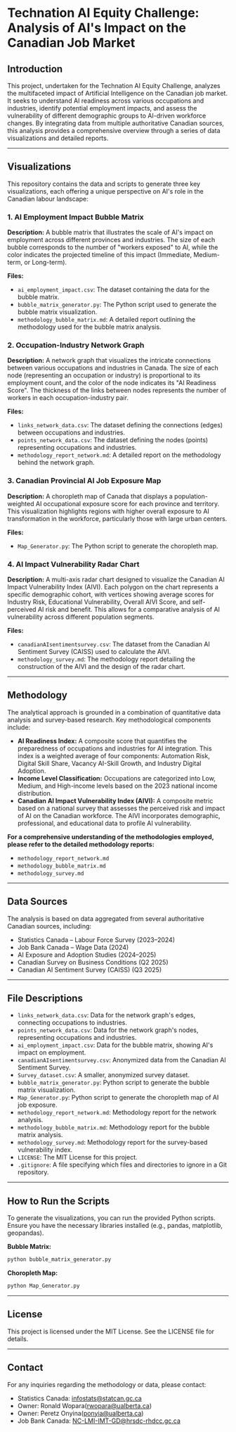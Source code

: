 # Technation AI Equity Challenge: Analysis of AI's Impact on the Canadian Job Market

## Introduction

This project, undertaken for the Technation AI Equity Challenge, analyzes the multifaceted impact of Artificial Intelligence on the Canadian job market. It seeks to understand AI readiness across various occupations and industries, identify potential employment impacts, and assess the vulnerability of different demographic groups to AI-driven workforce changes. By integrating data from multiple authoritative Canadian sources, this analysis provides a comprehensive overview through a series of data visualizations and detailed reports.

---

## Visualizations

This repository contains the data and scripts to generate three key visualizations, each offering a unique perspective on AI's role in the Canadian labour landscape:

### 1. AI Employment Impact Bubble Matrix

**Description:** A bubble matrix that illustrates the scale of AI's impact on employment across different provinces and industries. The size of each bubble corresponds to the number of "workers exposed" to AI, while the color indicates the projected timeline of this impact (Immediate, Medium-term, or Long-term).

**Files:**

* `ai_employment_impact.csv`: The dataset containing the data for the bubble matrix.
* `bubble_matrix_generator.py`: The Python script used to generate the bubble matrix visualization.
* `methodology_bubble_matrix.md`: A detailed report outlining the methodology used for the bubble matrix analysis.

### 2. Occupation-Industry Network Graph

**Description:** A network graph that visualizes the intricate connections between various occupations and industries in Canada. The size of each node (representing an occupation or industry) is proportional to its employment count, and the color of the node indicates its "AI Readiness Score". The thickness of the links between nodes represents the number of workers in each occupation-industry pair.

**Files:**

* `links_network_data.csv`: The dataset defining the connections (edges) between occupations and industries.
* `points_network_data.csv`: The dataset defining the nodes (points) representing occupations and industries.
* `methodology_report_network.md`: A detailed report on the methodology behind the network graph.

### 3. Canadian Provincial AI Job Exposure Map

**Description:** A choropleth map of Canada that displays a population-weighted AI occupational exposure score for each province and territory. This visualization highlights regions with higher overall exposure to AI transformation in the workforce, particularly those with large urban centers.

**Files:**

* `Map_Generator.py`: The Python script to generate the choropleth map.

### 4. AI Impact Vulnerability Radar Chart

**Description:** A multi-axis radar chart designed to visualize the Canadian AI Impact Vulnerability Index (AIVI). Each polygon on the chart represents a specific demographic cohort, with vertices showing average scores for Industry Risk, Educational Vulnerability, Overall AIVI Score, and self-perceived AI risk and benefit. This allows for a comparative analysis of AI vulnerability across different population segments.

**Files:**

* `canadianAIsentimentsurvey.csv`: The dataset from the Canadian AI Sentiment Survey (CAISS) used to calculate the AIVI.
* `methodology_survey.md`: The methodology report detailing the construction of the AIVI and the design of the radar chart.

---

## Methodology

The analytical approach is grounded in a combination of quantitative data analysis and survey-based research. Key methodological components include:

* **AI Readiness Index:** A composite score that quantifies the preparedness of occupations and industries for AI integration. This index is a weighted average of four components: Automation Risk, Digital Skill Share, Vacancy AI-Skill Growth, and Industry Digital Adoption.
* **Income Level Classification:** Occupations are categorized into Low, Medium, and High-income levels based on the 2023 national income distribution.
* **Canadian AI Impact Vulnerability Index (AIVI):** A composite metric based on a national survey that assesses the perceived risk and impact of AI on the Canadian workforce. The AIVI incorporates demographic, professional, and educational data to profile AI vulnerability.

**For a comprehensive understanding of the methodologies employed, please refer to the detailed methodology reports:**

* `methodology_report_network.md`
* `methodology_bubble_matrix.md`
* `methodology_survey.md`

---

## Data Sources

The analysis is based on data aggregated from several authoritative Canadian sources, including:

* Statistics Canada – Labour Force Survey (2023–2024)
* Job Bank Canada – Wage Data (2024)
* AI Exposure and Adoption Studies (2024–2025)
* Canadian Survey on Business Conditions (Q2 2025)
* Canadian AI Sentiment Survey (CAISS) (Q3 2025)

---

## File Descriptions

* `links_network_data.csv`: Data for the network graph's edges, connecting occupations to industries.
* `points_network_data.csv`: Data for the network graph's nodes, representing occupations and industries.
* `ai_employment_impact.csv`: Data for the bubble matrix, showing AI's impact on employment.
* `canadianAIsentimentsurvey.csv`: Anonymized data from the Canadian AI Sentiment Survey.
* `Survey_dataset.csv`: A smaller, anonymized survey dataset.
* `bubble_matrix_generator.py`: Python script to generate the bubble matrix visualization.
* `Map_Generator.py`: Python script to generate the choropleth map of AI job exposure.
* `methodology_report_network.md`: Methodology report for the network analysis.
* `methodology_bubble_matrix.md`: Methodology report for the bubble matrix analysis.
* `methodology_survey.md`: Methodology report for the survey-based vulnerability index.
* `LICENSE`: The MIT License for this project.
* `.gitignore`: A file specifying which files and directories to ignore in a Git repository.

---

## How to Run the Scripts

To generate the visualizations, you can run the provided Python scripts. Ensure you have the necessary libraries installed (e.g., pandas, matplotlib, geopandas).

**Bubble Matrix:**

```bash
python bubble_matrix_generator.py
```

**Choropleth Map:**

```bash
python Map_Generator.py
```

---

## License

This project is licensed under the MIT License. See the LICENSE file for details.

---

## Contact

For any inquiries regarding the methodology or data, please contact:

* Statistics Canada: [infostats@statcan.gc.ca](mailto:infostats@statcan.gc.ca)
* Owner: Ronald Wopara(rwopara@ualberta.ca)
* Owner: Peretz Onyina(ponyia@ualberta.ca)
* Job Bank Canada: [NC-LMI-IMT-GD@hrsdc-rhdcc.gc.ca](mailto:NC-LMI-IMT-GD@hrsdc-rhdcc.gc.ca)
